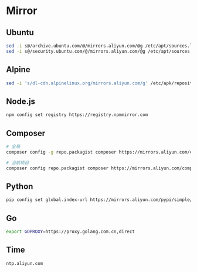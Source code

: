 # Mirror

## Ubuntu

```sh
sed -i s@/archive.ubuntu.com/@/mirrors.aliyun.com/@g /etc/apt/sources.list
sed -i s@/security.ubuntu.com/@/mirrors.aliyun.com/@g /etc/apt/sources.list
```

## Alpine

```sh
sed -i 's/dl-cdn.alpinelinux.org/mirrors.aliyun.com/g' /etc/apk/repositories
```

## Node.js

```sh
npm config set registry https://registry.npmmirror.com
```

## Composer

```sh
# 全局
composer config -g repo.packagist composer https://mirrors.aliyun.com/composer/

# 当前项目
composer config repo.packagist composer https://mirrors.aliyun.com/composer/
```

## Python

```sh
pip config set global.index-url https://mirrors.aliyun.com/pypi/simple/
```

## Go

```sh
export GOPROXY=https://proxy.golang.com.cn,direct
```

## Time

```sh
ntp.aliyun.com
```
